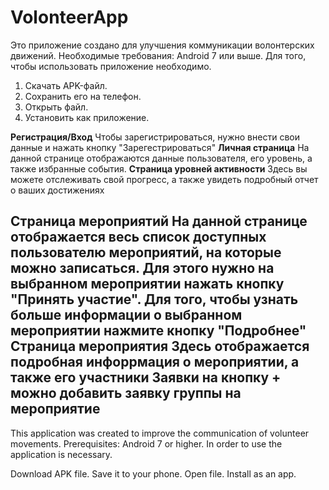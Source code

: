 # VolonteerApp
Это приложение создано для улучшения коммуникации волонтерских движений. 
Необходимые требования: Android 7 или выше.
Для того, чтобы использовать приложение необходимо.
1. Скачать APK-файл.
2. Сохранить его на телефон.
3. Открыть файл.
4. Установить как приложение.

**Регистрация/Вход** 
Чтобы зарегистрироваться, нужно внести свои данные и нажать кнопку "Зарегестрироваться"
**Личная страница**
На данной странице отображаются данные пользователя, его уровень, а также избранные события.
**Страница уровней активности**
Здесь вы можете отслеживать свой прогресс, а также увидеть подробный отчет о ваших достижениях

**Страница мероприятий**
На данной странице отображается весь список доступных пользователю мероприятий, на которые можно записаться. 
Для этого нужно на выбранном мероприятии нажать кнопку "Принять участие". 
Для того, чтобы узнать больше информации о выбранном мероприятии нажмите кнопку "Подробнее"
**Страница мероприятия**
Здесь отображается подробная инфоррмация о мероприятии, а также его участники
**Заявки**
на кнопку + можно добавить заявку группы на мероприятие
------------------------------------------------------------------------------------------------------------------------------------------------------------------------------------------------------------------------------------------
This application was created to improve the communication of volunteer movements. Prerequisites: Android 7 or higher. In order to use the application is necessary.

Download APK file.
Save it to your phone.
Open file.
Install as an app.
